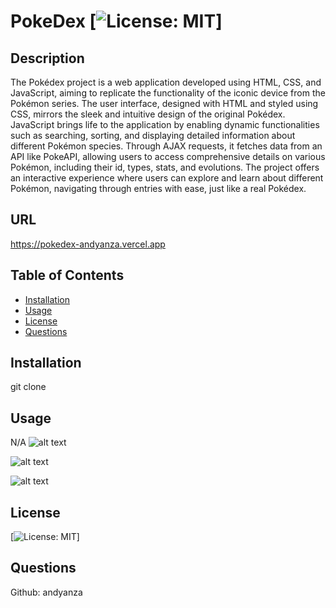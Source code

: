 # PokeDex [![License: MIT](https://img.shields.io/badge/License-MIT-yellow.svg)]

## Description

The Pokédex project is a web application developed using HTML, CSS, and JavaScript, aiming to replicate the functionality of the iconic device from the Pokémon series. The user interface, designed with HTML and styled using CSS, mirrors the sleek and intuitive design of the original Pokédex. JavaScript brings life to the application by enabling dynamic functionalities such as searching, sorting, and displaying detailed information about different Pokémon species. Through AJAX requests, it fetches data from an API like PokeAPI, allowing users to access comprehensive details on various Pokémon, including their id, types, stats, and evolutions. The project offers an interactive experience where users can explore and learn about different Pokémon, navigating through entries with ease, just like a real Pokédex.

## URL

https://pokedex-andyanza.vercel.app

## Table of Contents

- [Installation](#installation)
- [Usage](#usage)
- [License](#license)
- [Questions](#questions)

## Installation

git clone

## Usage

N/A
![alt text](assets/images/1.png)

![alt text](assets/images/2.png)

![alt text](assets/images/3.png)

## License

[![License: MIT](https://img.shields.io/badge/License-MIT-yellow.svg)]

## Questions

Github: andyanza
